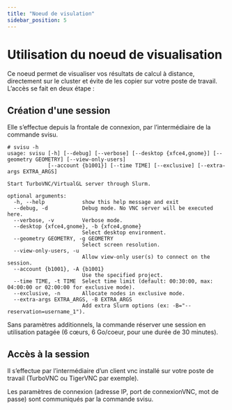 ```yaml
---
title: "Noeud de visulation"
sidebar_position: 5
---
```


# Utilisation du noeud de visualisation 

Ce noeud permet de visualiser vos résultats de calcul à distance, directement sur le cluster et évite de les copier sur votre poste de travail. 
L’accès se fait en deux étape :

## Création d'une session 

Elle s’effectue depuis la frontale de connexion, par l’intermédiaire de la commande svisu.
```
# svisu -h
usage: svisu [-h] [--debug] [--verbose] [--desktop {xfce4,gnome}] [--geometry GEOMETRY] [--view-only-users]
             [--account {b1001}] [--time TIME] [--exclusive] [--extra-args EXTRA_ARGS]

Start TurboVNC/VirtualGL server through Slurm.

optional arguments:
  -h, --help            show this help message and exit
  --debug, -d           Debug mode. No VNC server will be executed here.
  --verbose, -v         Verbose mode.
  --desktop {xfce4,gnome}, -b {xfce4,gnome}
                        Select desktop environment.
  --geometry GEOMETRY, -g GEOMETRY
                        Select screen resolution.
  --view-only-users, -u
                        Allow view-only user(s) to connect on the session.
  --account {b1001}, -A {b1001}
                        Use the specified project.
  --time TIME, -t TIME  Select time limit (default: 00:30:00, max: 04:00:00 or 02:00:00 for exclusive mode).
  --exclusive, -n       Allocate nodes in exclusive mode.
  --extra-args EXTRA_ARGS, -B EXTRA_ARGS
                        Add extra Slurm options (ex: -B="--reservation=username_1").

```

Sans paramètres additionnels, la commande réserver une session en utilisation patagée (6 cœurs, 6 Go/coeur, pour une durée de 30 minutes).

## Accès à la session 

Il s’effectue par l’intermédiaire d’un client vnc installé sur votre poste de travail (TurboVNC ou TigerVNC par exemple).

Les paramètres de connexion (adresse IP, port de connexionVNC, mot de passe) sont communiqués par la commande svisu. 
